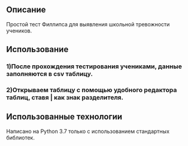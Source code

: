 ## Описание
Простой тест Филлипса для выявления школьной тревожности учеников.

## Использование
### 1)После прохождения тестирования учениками, данные заполняются в csv таблицу.

### 2)Открываем таблицу с помощью удобного редактора таблиц, ставя | как знак разделителя.

## Использованные технологии
Написано на Python 3.7 только с использованием стандартных библиотек.
